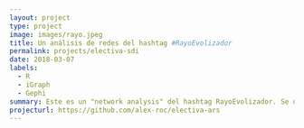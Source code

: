 ```yaml
---
layout: project
type: project
image: images/rayo.jpeg
title: Un análisis de redes del hashtag #RayoEvolizador
permalink: projects/electiva-sdi
date: 2018-03-07
labels:
  - R
  - iGraph
  - Gephi
summary: Este es un "network analysis" del hashtag RayoEvolizador. Se utilizó R, SocialMediaLab, iGraph, Gephi y Sigma.js. 
projecturl: https://github.com/alex-roc/electiva-ars
---
```



